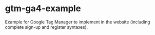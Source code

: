 # gtm-ga4-example
Example for Google Tag Manager to implement in the website (including complete sign-up and register syntaxes).
